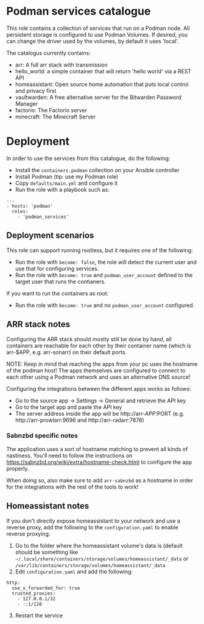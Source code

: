 # Podman services catalogue
This role contains a collection of services that run on a Podman node. All persistent storage is configured to use Podman Volumes. If desired, you can change the driver used by the volumes, by default it uses 'local'.

The catalogus currently contains:

* arr: A full arr stack with transmission
* hello_world: a simple container that will return 'hello world' via a REST API
* homeassistant: Open source home automation that puts local control and privacy first
* vaultwarden: A free alternative server for the Bitwarden Password Manager
* factorio: The Factorio server
* minecraft: The Minecraft Server

# Deployment
In order to use the services from this catalogue, do the following:

* Install the ```containers.podman``` collection on your Ansible controller
* Install Podman (tip: use my Podman role)
* Copy ``` defaults/main.yml ``` and configure it
* Run the role with a playbook such as:

```
---
- hosts: 'podman'
  roles:
    - 'podman_services'
```

## Deployment scenarios
This role can support running rootless, but it requires one of the following:

* Run the role with ```become: false```, the role will detect the current user and use that for configuring services.
* Run the role with ```become: true``` and ```podman_user_account``` defined to the target user that runs the contianers.

If you want to run the containers as root:

* Run the role with ```become: true``` and no ```podman_user_account``` configured.

## ARR stack notes
Configuring the ARR stack should mostly still be done by hand, all containers are reachable for each other by their container name (which is arr-$APP, e.g. arr-sonarr) on their default ports.

NOTE: Keep in mind that reaching the apps from your pc uses the hostname of the podman host! The apps themselves are configured to connect to each other using a Podman network and uses an alternative DNS source!

Configuring the integrations between the different apps works as follows:

  * Go to the source app -> Settings -> General and retrieve the API key
  * Go to the target app and paste the API key
  * The server address inside the app will be http://arr-$APP:$PORT (e.g. http://arr-prowlarr:9696 and http://arr-radarr:7878)

### Sabnzbd specific notes
The application uses a sort of hostname matching to prevent all kinds of nastiness. You'll need to follow the instructions on https://sabnzbd.org/wiki/extra/hostname-check.html to configure the app properly.

When doing so, also make sure to add ```arr-sabnzbd``` as a hostname in order for the integrations with the rest of the tools to work!

## Homeassistant notes
If you don't directly expose homeassistant to your network and use a reverse proxy, add the following to the ```configuration.yaml``` to enable reverse proxying:

1. Go to the folder where the homeassistant volume's data is (default should be something like ```~/.local/share/containers/storage/volumes/homeassistant/_data``` or ```/var/lib/containers/storage/volumes/homeassistant/_data```
2. Edit ```configuration.yaml``` and add the following:
```
http:
  use_x_forwarded_for: true
  trusted_proxies:
    - 127.0.0.1/32
    - ::1/128
```

3. Restart the service
